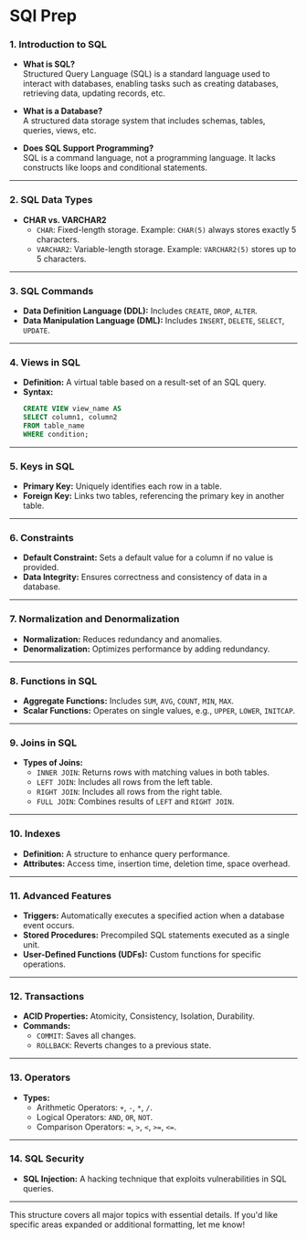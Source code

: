 # SQl Prep

### 1. **Introduction to SQL**
- **What is SQL?**  
  Structured Query Language (SQL) is a standard language used to interact with databases, enabling tasks such as creating databases, retrieving data, updating records, etc.

- **What is a Database?**  
  A structured data storage system that includes schemas, tables, queries, views, etc.

- **Does SQL Support Programming?**  
  SQL is a command language, not a programming language. It lacks constructs like loops and conditional statements.

---

### 2. **SQL Data Types**
- **CHAR vs. VARCHAR2**  
  - `CHAR`: Fixed-length storage. Example: `CHAR(5)` always stores exactly 5 characters.  
  - `VARCHAR2`: Variable-length storage. Example: `VARCHAR2(5)` stores up to 5 characters.

---

### 3. **SQL Commands**
- **Data Definition Language (DDL):** Includes `CREATE`, `DROP`, `ALTER`.  
- **Data Manipulation Language (DML):** Includes `INSERT`, `DELETE`, `SELECT`, `UPDATE`.

---

### 4. **Views in SQL**
- **Definition:** A virtual table based on a result-set of an SQL query.  
- **Syntax:**
  ```sql
  CREATE VIEW view_name AS
  SELECT column1, column2 
  FROM table_name
  WHERE condition;
  ```

---

### 5. **Keys in SQL**
- **Primary Key:** Uniquely identifies each row in a table.  
- **Foreign Key:** Links two tables, referencing the primary key in another table.

---

### 6. **Constraints**
- **Default Constraint:** Sets a default value for a column if no value is provided.  
- **Data Integrity:** Ensures correctness and consistency of data in a database.

---

### 7. **Normalization and Denormalization**
- **Normalization:** Reduces redundancy and anomalies.  
- **Denormalization:** Optimizes performance by adding redundancy.

---

### 8. **Functions in SQL**
- **Aggregate Functions:** Includes `SUM`, `AVG`, `COUNT`, `MIN`, `MAX`.  
- **Scalar Functions:** Operates on single values, e.g., `UPPER`, `LOWER`, `INITCAP`.

---

### 9. **Joins in SQL**
- **Types of Joins:**
  - `INNER JOIN`: Returns rows with matching values in both tables.
  - `LEFT JOIN`: Includes all rows from the left table.
  - `RIGHT JOIN`: Includes all rows from the right table.
  - `FULL JOIN`: Combines results of `LEFT` and `RIGHT JOIN`.

---

### 10. **Indexes**
- **Definition:** A structure to enhance query performance.  
- **Attributes:** Access time, insertion time, deletion time, space overhead.

---

### 11. **Advanced Features**
- **Triggers:** Automatically executes a specified action when a database event occurs.  
- **Stored Procedures:** Precompiled SQL statements executed as a single unit.  
- **User-Defined Functions (UDFs):** Custom functions for specific operations.

---

### 12. **Transactions**
- **ACID Properties:** Atomicity, Consistency, Isolation, Durability.  
- **Commands:**  
  - `COMMIT`: Saves all changes.  
  - `ROLLBACK`: Reverts changes to a previous state.

---

### 13. **Operators**
- **Types:**
  - Arithmetic Operators: `+`, `-`, `*`, `/`.  
  - Logical Operators: `AND`, `OR`, `NOT`.  
  - Comparison Operators: `=`, `>`, `<`, `>=`, `<=`.

---

### 14. **SQL Security**
- **SQL Injection:** A hacking technique that exploits vulnerabilities in SQL queries.

---

This structure covers all major topics with essential details. If you'd like specific areas expanded or additional formatting, let me know!